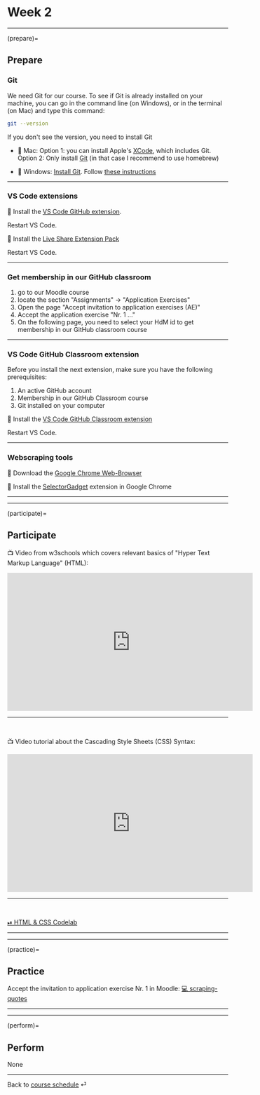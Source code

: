 # Week 2


---

(prepare)=
## Prepare

### Git

We need Git for our course. To see if Git is already installed on your machine, you can go in the command line (on Windows), or in the terminal (on Mac) and type this command:

```bash
git --version
```

If you don't see the version, you need to install Git

- 💾 Mac: Option 1: you can install Apple's [XCode](https://apps.apple.com/us/app/xcode/id497799835?mt=12), which includes Git. Option 2: Only install [Git](https://git-scm.com/download/mac) (in that case I recommend to use homebrew)

- 💾 Windows: [Install Git](https://git-scm.com/download/win). Follow [these instructions](https://www.heise.de/tipps-tricks/Git-auf-Windows-installieren-und-einrichten-5046134.html)

---

### VS Code extensions

💾 Install the [VS Code GitHub extension](https://code.visualstudio.com/docs/editor/github).

Restart VS Code.

💾 Install the [Live Share Extension Pack](https://marketplace.visualstudio.com/items?itemName=MS-vsliveshare.vsliveshare-pack)

Restart VS Code.

---

### Get membership in our GitHub classroom


1. go to our Moodle course
2. locate the section "Assignments" -> "Application Exercises"
3. Open the page "Accept invitation to application exercises (AE)" 
4. Accept the application exercise "Nr. 1 ..."
5. On the following page, you need to select your HdM id to get membership in our GitHub classroom course

---

### VS Code GitHub Classroom extension

Before you install the next extension, make sure you have the following prerequisites:

1. An active GitHub account
2. Membership in our GitHub Classroom course
3. Git installed on your computer


💾  Install the [VS Code GitHub Classroom extension](https://marketplace.visualstudio.com/items?itemName=GitHub.classroom&ssr=false#overview)


Restart VS Code.

---

### Webscraping tools


💾 Download the [Google Chrome Web-Browser](https://www.google.com/intl/de_de/chrome/)


💾 Install the [SelectorGadget](https://chrome.google.com/webstore/detail/selectorgadget/mhjhnkcfbdhnjickkkdbjoemdmbfginb) extension in Google Chrome




---

---


(participate)=
## Participate


📺  Video from w3schools which covers relevant basics of "Hyper Text Markup Language" (HTML): 

<iframe width="560" height="315" src="https://www.youtube-nocookie.com/embed/ewZ_YWbIWXI" title="YouTube video player" frameborder="0" allow="accelerometer; autoplay; clipboard-write; encrypted-media; gyroscope; picture-in-picture" allowfullscreen></iframe>

<br>

---

<br>

📺  Video tutorial about the Cascading Style Sheets (CSS) Syntax:  

<iframe width="560" height="315" src="https://www.youtube-nocookie.com/embed/QqmCs2UTS8s" title="YouTube video player" frameborder="0" allow="accelerometer; autoplay; clipboard-write; encrypted-media; gyroscope; picture-in-picture" allowfullscreen></iframe>


<br>

---

<br>


[⏯ HTML & CSS Codelab](https://kirenz.github.io/codelabs/codelabs/webscraping/#0)


---

---


(practice)=
## Practice

Accept the invitation to application exercise Nr. 1 in Moodle: [💻 scraping-quotes](https://e-learning.hdm-stuttgart.de/moodle/mod/page/view.php?id=262127)

---

---

(perform)=
## Perform

None


---

Back to [course schedule](../docs/course-schedule.md) ⏎
